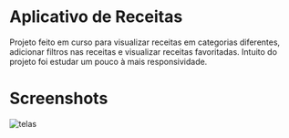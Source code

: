 # Aplicativo de Receitas

Projeto feito em curso para visualizar receitas em categorias diferentes, adicionar filtros nas receitas e visualizar receitas favoritadas.
Intuito do projeto foi estudar um pouco à mais responsividade.

# Screenshots

![telas](https://user-images.githubusercontent.com/48810804/132930039-426c16bc-23f8-4617-9db8-600420cc9f4f.png)
